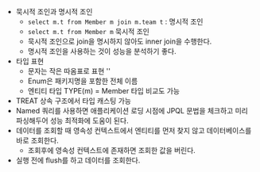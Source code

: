 - 묵시적 조인과 명시적 조인
	- `select m.t from Member m join m.team t` : 명시적 조인
	- `select m.t from Member m` 묵시적 조인
	- 묵시적 조인으로 join을 명시하지 않아도 inner join을 수행한다.
	- 명시적 조인을 사용하는 것이 성능을 분석하기 좋다.
- 타입 표현
	- 문자는 작은 따옴표로 표현 ''
	- Enum은 패키지명을 포함한 전체 이름
	- 엔티티 타입 TYPE(m) = Member 타입 비교도 가능
- TREAT 
		상속 구조에서 타입 캐스팅 가능
- Named 쿼리를 사용하면 애플리케이션 로딩 시점에 JPQL 문법을 체크하고 미리 파싱해두어 성능 최적화에 도움이 된다.
- 데이터를 조회할 때 영속성 컨텍스트에서 엔티티를 먼저 찾지 않고 데이터베이스를 바로 조회한다.
	- 조회후에 영속성 컨텍스트에 존재하면 조회한 값을 버린다.
- 실행 전에 flush를 하고 데이터를 조회한다.